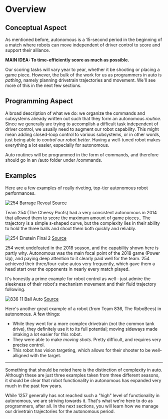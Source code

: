 # Overview

## Conceptual Aspect

As mentioned before, autonomous is a 15-second period in the beginning of a match where robots can move independent of driver control to score and support their alliance. 

**MAIN IDEA: To time-efficiently score as much as possible.**

Our scoring tasks will vary year to year, whether it be shooting or placing a game piece. However, the bulk of the work for us as programmers in auto is *pathing*, namely planning drivetrain trajectories and movement. We'll see more of this in the next few sections.

## Programming Aspect

A broad description of what we do: we organize the commands and subsystems already written out such that they form an autonomous *routine*. Since we generally are trying to accomplish a difficult task independent of driver control, we usually need to augment our robot capability. This might mean adding closed-loop control to various subsystems, or in other words, just being able to *control our robot better.* Having a well-tuned robot makes everything a lot easier, especially for autonomous.

Auto routines will be programmed in the form of commands, and therefore should go in an /auto folder under /commands.

## Examples

Here are a few examples of really riveting, top-tier autonomous robot performances.

![254 Barrage Reveal](img&gif/254barrageReveal.gif) [Source](https://www.youtube.com/watch?v=aFZy8iibMD0)

Team 254 (The Cheesy Poofs) had a very consistent autonomous in 2014 that allowed them to score the maximum amount of game pieces.. The trajectory is a simple s-shaped curve, but the complexity lies in their ability to hold the three balls and shoot them both quickly and reliably.

![254 Einstein Final 2](img&gif/254autoEinstein.gif) [Source](https://www.youtube.com/watch?v=pfhBCb6bXpE)

254 went undefeated in the 2018 season, and the capability shown here is partly why. Autonomous was the main focal point of the 2018 game (Power Up), and paying deep attention to it clearly paid well for the team. 254 achieved their three/four-cube autos very frequently, which gave them a head start over the opponents in nearly every match played.

It's honestly a prime example for robot control as well--just admire the sleekness of their robot's mechanism movement and their fluid trajectory following. 

![836 11 Ball Auto](img&gif/836auto11ball.gif) [Source](https://www.youtube.com/watch?v=5bxq2N02pJM&feature=youtu.be)

Here's another great example of a robot (from Team 836, The RoboBees) in autonomous. A few things:
- While they went for a more complex drivetrain (not the common tank drive), they definitely use it to its full potential; moving sideways made intaking a lot easier for this robot.
- They were able to make *moving shots*. Pretty difficult, and requires very precise control. 
- This robot has vision targeting, which allows for their shooter to be well-alligned with the target. 

<hr>

Something that should be noted here is the distinction of complexity in auto. Although these are just three examples taken from three different seasons, it should be clear that robot functionality in autonomous has expanded very much in the past few years. 

While 1257 generally has not reached such a "high" level of functionality in autonomous, we are striving towards it. That's what we're here to do as programmers, after all. In the next sections, you will learn how we manage our drivetrain trajectories for the autonomous period. 